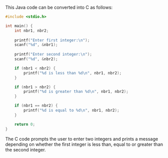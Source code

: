 This Java code can be converted into C as follows:
```c
#include <stdio.h>

int main() {
    int nbr1, nbr2;
    
    printf("Enter first integer:\n");
    scanf("%d", &nbr1);
    
    printf("Enter second integer:\n");
    scanf("%d", &nbr2);

    if (nbr1 < nbr2) {
        printf("%d is less than %d\n", nbr1, nbr2);
    }

    if (nbr1 > nbr2) {
        printf("%d is greater than %d\n", nbr1, nbr2);
    }

    if (nbr1 == nbr2) {
        printf("%d is equal to %d\n", nbr1, nbr2);
    }

    return 0;
}
```
The C code prompts the user to enter two integers and prints a message depending on whether the first integer is less than, equal to or greater than the second integer.
